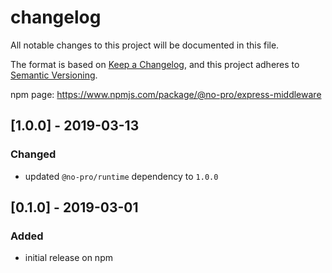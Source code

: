 changelog
================================================================================

All notable changes to this project will be documented in this file.

The format is based on [Keep a Changelog](https://keepachangelog.com/en/1.0.0/),
and this project adheres to [Semantic Versioning](https://semver.org/spec/v2.0.0.html).

npm page: https://www.npmjs.com/package/@no-pro/express-middleware


## [1.0.0] - 2019-03-13

### Changed

- updated `@no-pro/runtime` dependency to `1.0.0`


## [0.1.0] - 2019-03-01

### Added

- initial release on npm
